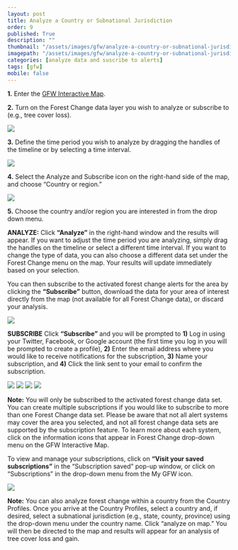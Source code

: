 ```yaml
---
layout: post
title: Analyze a Country or Subnational Jurisdiction
order: 9
published: True
description: ""
thumbnail: "/assets/images/gfw/analyze-a-country-or-subnational-jurisdiction/thumbnail.png"
imagepath: "/assets/images/gfw/analyze-a-country-or-subnational-jurisdiction"
categories: [analyze data and suscribe to alerts]
tags: [gfw]
mobile: false
---
```





<div id="desktopContent" class="content">
  <p><strong>1.</strong> Enter the <a href="/map" target='_blank'>GFW Interactive Map</a>.</p>
  <p><strong>2.</strong> Turn on the Forest Change data layer you wish to analyze or subscribe to (e.g., tree cover loss).</p>
  <p><img src="{{site.baseurl}}{{page.imagepath}}/desktop/desktop1.png"/></p>
  <p><strong>3.</strong> Define the time period you wish to analyze by dragging the handles of the timeline or by selecting a time interval.</p>
  <p><img src="{{site.baseurl}}{{page.imagepath}}/desktop/desktop2.png"/></p>
  <p><strong>4.</strong> Select the Analyze and Subscribe icon on the right-hand side of the map, and choose “Country or region.”</p>
  <p><img src="{{site.baseurl}}{{page.imagepath}}/desktop/desktop3.png"/></p>
  <p><strong>5.</strong> Choose the country and/or region you are interested in from the drop down menu.</p>
  <p><strong>ANALYZE:</strong> Click <strong>“Analyze”</strong> in the right-hand window and the results will appear. If you want to adjust the time period you are analyzing, simply drag the handles on the timeline or select a different time interval. If you want to change the type of data, you can also choose a different data set under the Forest Change menu on the map. Your results will update immediately based on your selection.</p>
  <p>You can then subscribe to the activated forest change alerts for the area by clicking the <strong>“Subscribe”</strong> button, download the data for your area of interest directly from the map (not available for all Forest Change data), or discard your analysis.</p>
  <p><img src="{{site.baseurl}}{{page.imagepath}}/desktop/desktop4.gif"/></p>
  <p><strong>SUBSCRIBE</strong> Click <strong>“Subscribe”</strong> and you will be prompted to <strong>1)</strong> Log in using your Twitter, Facebook, or Google account (the first time you log in you will be prompted to create a profile), <strong>2)</strong> Enter the email address where you would like to receive notifications for the subscription, <strong>3)</strong> Name your subscription, and <strong>4)</strong> Click the link sent to your email to confirm the subscription. </p>
  <div class="image-grid">
    <img src="{{site.baseurl}}{{page.imagepath}}/desktop/desktop5.png"/>
    <img src="{{site.baseurl}}{{page.imagepath}}/desktop/desktop6.png"/>
    <img src="{{site.baseurl}}{{page.imagepath}}/desktop/desktop7.png"/>
    <img src="{{site.baseurl}}{{page.imagepath}}/desktop/desktop8.png"/>
  </div>
  <p><strong>Note:</strong> You will only be subscribed to the activated forest change data set. You can create multiple subscriptions if you would like to subscribe to more than one Forest Change data set. Please be aware that not all alert systems may cover the area you selected, and not all forest change data sets are supported by the subscription feature. To learn more about each system, click on the information icons that appear in Forest Change drop-down menu on the GFW Interactive Map.</p>
  <p>To view and manage your subscriptions, click on <strong>“Visit your saved subscriptions”</strong> in the “Subscription saved” pop-up window, or click on “Subscriptions” in the drop-down menu from the My GFW icon.</p>
  <p><img src="{{site.baseurl}}{{page.imagepath}}/desktop/desktop9.png"/></p>

  <p><strong>Note:</strong> You can also analyze forest change within a country from the Country Profiles. Once you arrive at the Country Profiles, select a country and, if desired, select a subnational jurisdiction (e.g., state, county, province) using the drop-down menu under the country name. Click “analyze on map.” You will then be directed to the map and results will appear for an analysis of tree cover loss and gain.</p>
</div>








<div id="mobileContent" class="content">
</div>
